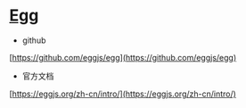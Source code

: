 # [Egg](https://github.com/eggjs/egg)

- github

[https://github.com/eggjs/egg](https://github.com/eggjs/egg)

- 官方文档

[https://eggjs.org/zh-cn/intro/](https://eggjs.org/zh-cn/intro/)